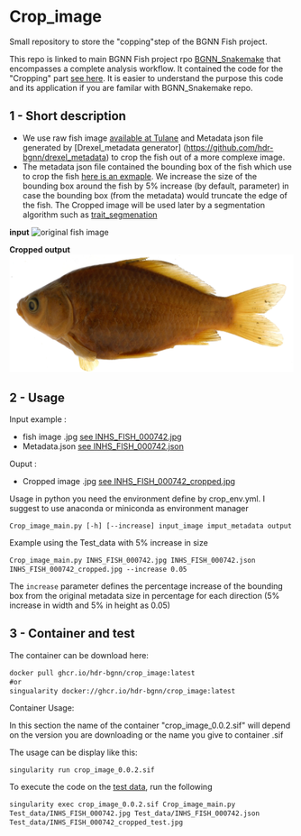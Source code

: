 # Crop_image
Small repository to store the "copping"step of the BGNN Fish project.

This repo is linked to main BGNN Fish project rpo [BGNN_Snakemake](https://github.com/hdr-bgnn/BGNN_Snakemake) that encompasses a complete analysis workflow. It contained the code for the "Cropping" part [see here](https://github.com/hdr-bgnn/BGNN_Snakemake/blob/main/Picture_for_Documentation/Workflow_stage_1.png). It is easier to understand the purpose this code and its application if you are familar with BGNN_Snakemake repo.

## 1 - Short description

  + We use raw fish image [available at Tulane](http://www.tubri.org/HDR/INHS/) and Metadata json file generated by [Drexel_metadata generator] (https://github.com/hdr-bgnn/drexel_metadata) to crop the fish out of a more complexe image.
  + The metadata json file contained the bounding box of the fish which use to crop the fish [here is an exmaple](https://github.com/hdr-bgnn/Crop_image/blob/main/Test_data/INHS_FISH_000742_cropped.jpg). We increase the size of the bounding box around the fish by 5% increase (by default, parameter) in case the bounding box (from the metadata) would truncate the edge of the fish. The Cropped image will be used later by a segmentation algorithm such as [trait_segmenation](https://github.com/hdr-bgnn/BGNN-trait-segmentation)

**input**
![original fish image](https://github.com/hdr-bgnn/Crop_image/blob/main/Test_data/INHS_FISH_000742.jpg)

**Cropped output**
![Cropped fish image](https://github.com/hdr-bgnn/Crop_image/blob/main/Test_data/INHS_FISH_000742_cropped.jpg)

## 2 - Usage

Input example : 
  + fish image .jpg [see INHS_FISH_000742.jpg](https://github.com/hdr-bgnn/Crop_image/blob/main/Test_data/INHS_FISH_000742.jpg)
  + Metadata.json [see INHS_FISH_000742.json](https://github.com/hdr-bgnn/Crop_image/blob/new-input-format/Test_data/INHS_FISH_000742.json)
  
Ouput :
  + Cropped image .jpg [see INHS_FISH_000742_cropped.jpg](https://github.com/hdr-bgnn/Crop_image/blob/main/Test_data/INHS_FISH_000742_cropped.jpg)

Usage in python
you need the environment define by crop_env.yml. I suggest to use anaconda or miniconda as environment manager

```
Crop_image_main.py [-h] [--increase] input_image imput_metadata output
```

Example using the Test_data with 5% increase in size

```
Crop_image_main.py INHS_FISH_000742.jpg INHS_FISH_000742.json INHS_FISH_000742_cropped.jpg --increase 0.05
```

The `increase` parameter defines the percentage increase of the bounding box from the original metadata size in percentage for each direction (5% increase in width and 5% in height as 0.05)

## 3 - Container and test

The container can be download here:

```
docker pull ghcr.io/hdr-bgnn/crop_image:latest
#or 
singualarity docker://ghcr.io/hdr-bgnn/crop_image:latest
```

Container Usage: 

In this section the name of the container "crop_image_0.0.2.sif" will depend on the version you are downloading or the name you give to container .sif 

The usage can be display like this: 

```
singularity run crop_image_0.0.2.sif
```

To execute the code on the [test data](https://github.com/hdr-bgnn/Crop_image/blob/main/Test_data/), run the following

```
singularity exec crop_image_0.0.2.sif Crop_image_main.py Test_data/INHS_FISH_000742.jpg Test_data/INHS_FISH_000742.json Test_data/INHS_FISH_000742_cropped_test.jpg
```

